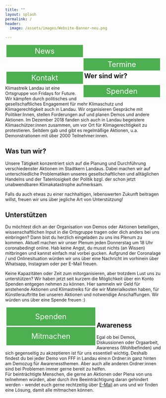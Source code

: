 ```yaml
---
title: ""
layout: splash
permalink: /
header:
  image: /assets/images/Website-Banner-neu.png
  
---
```


<p> </p>

<style>
.button1 {
  border: none;
  color: white;
  padding: 5px 5px;
  text-align: center;
  text-decoration: none;
  display: inline-block;
  font-size: 24px;
  margin: 2px 4px;
  float: left !important;
  cursor: pointer;
  width: 47%;
}

.button1 {background-color: #4CAF50;} /* Green */

</style>  
  
<a class="button1" href="https://fridaysforfuture-landau.de/news"
       target="" style="color: white" >News</a>

<style>
.button2 {
  border: none;
  color: white;
  padding: 5px 5px;
  text-align: center;
  text-decoration: none;
  display: inline-block;
  font-size: 24px;
  margin: 2px 4px;
  float: right !important;
  cursor: pointer;
  width: 47%;
}

.button2 {background-color: #4CAF50;} /* Green */

</style>    
  
<a class="button2" href="https://fridaysforfuture-landau.de/termine"
       target="" style="color: white" >Termine</a> <br>

<style>
.button3 {
  border: none;
  color: white;
  padding: 5px 5px;
  text-align: center;
  text-decoration: none;
  display: inline-block;
  font-size: 24px;
  margin: 2px 4px;
  float: left !important;
  cursor: pointer;
  width: 47%;
}

.button3 {background-color: #4CAF50;} /* Green */
</style> 

<a class="button3" href="https://fridaysforfuture-landau.de/kontakt"
       target="" style="color: white" >Kontakt</a>

<style>
.button4 {
  border: none;
  color: white;
  padding: 5px 5px;
  text-align: center;
  text-decoration: none;
  display: inline-block;
  font-size: 24px;
  margin: 2px 4px;
  float: right !important;
  cursor: pointer;
  width: 47%;
}

.button4 {background-color: #4CAF50;} /* Green */

</style>  
  
<a class="button4" href="https://opencollective.com/klimastreik-landau"
       target="" style="color: white" >Spenden</a> <br>
<p> </p>
<p> </p>
<p> </p>
<p> </p>
<p> </p>
<p> </p>
<p> </p>

<h2>Wer sind wir?</h2>

Klimastreik Landau ist eine Ortsgruppe von Fridays for Future. Wir kämpfen durch politisches und gesellschaftliches Engagement für mehr Klimaschutz und Klimagerechtigkeit auch in Landau. Wir organisieren Gespräche mit Politiker:Innen, stellen Forderungen auf und planen Demos und andere Aktionen.
Im Dezember 2018 fanden sich auch in Landau begeistere Klimaschützer:innen zusammen, um vor Ort für Klimagerechtigkeit zu protestieren. Seitdem gab und gibt es regelmäßige Aktionen, u.a. Demonstrationen mit über 2000 Teilnehmer:innen.

<h2>Was tun wir?</h2>

Unsere Tätigkeit konzentriert sich auf die Planung und Durchführung verschiedenster Aktionen im Stadtkern Landaus. Dabei machen wir auf unterschiedliche Problematiken unseres gesellschaftlichen und alltäglichen Handelns und der Tatenlosigkeit der Politik bzgl. der schon jetzt unabwendbaren Klimakatastrophe aufmerksam.

Falls du auch etwas zu einer nachhaltigen, lebenswerten Zukunft beitragen willst, freuen wir uns über jegliche Art von Unterstützung!

<p> </p>  
  
<h2>Unterstützen</h2>  
Du möchtest dich an der Organisation von Demos oder Aktionen beteiligen, wissenschaftlichen Input in die Ortsgruppe tragen oder dich anders bei uns einbringen? Dann bist du herzlich eingeladen zu uns ins Plenum zu kommen. Aktuell machen wir unser Plenum jeden Donnerstag um 18 Uhr coronabedingt online. Hab keine Angst, du musst nichts (an Wissen) mitbringen und kannst einfach mal vorbei gucken. Aufgrund der Coronalage / und Onlinesituation würden wir uns über eine Nachricht im vorhinein über Whatsapp, Instagram oder per E-Mail freuen.  

<p> </p>

Keine Kapazitäten oder Zeit zum mitorganisieren, aber trotzdem Lust uns zu unterstützen? Wir haben jetzt seit kurzem die Möglichkeit über ein Konto Spenden entgegen nehmen zu können. Hier sammeln wir Geld für anstehende Aktionen und Klimastreiks für die wir Materialkosten haben, für Künstlerauftritte bei unseren Aktionen und notwendige Anschaffungen. Wir würden uns über eine Spende freuen :) <br>  

<p> </p>

<style>
.button5 {
  border: none;
  color: white;
  padding: 15px 25px;
  text-align: center;
  text-decoration: none;
  display: inline-block;
  font-size: 24px;
  margin: 2px 4px;
  float: left !important;
  cursor: pointer;
  width: 47%;
}

.button5 {background-color: #4CAF50;} /* Green */

</style>  
  
<a class="button5" href="https://opencollective.com/klimastreik-landau"
       target="" style="color: white" >Spenden</a>
       

<style>
.button6 {
  border: none;
  color: white;
  padding: 15px 25px;
  text-align: center;
  text-decoration: none;
  display: inline-block;
  font-size: 24px;
  margin: 2px 4px;
  float: left !important;
  cursor: pointer;
  width: 47%;
}

.button6 {background-color: #4CAF50;} /* Green */

</style>  
  
<a class="button6" href="https://fridaysforfuture-landau.de/mitmachen"
       target="" style="color: white" >Mitmachen</a> <br>

<p> </p>  
<p> </p>
<p> </p>
<p> </p>
<p> </p>
<p> </p>
<p> </p>
   
<h2> Awareness </h2>
Egal ob bei Demos, Diskussionen oder Orgaarbeit, Awareness (Wohlbefinden) und sich gegenseitig zu akzeptieren ist für uns essentiell wichtig. Deshalb findest du bei jeder Demo von FFF in Landau eine:n Ordner:in ganz hinten am Demozug für Awarenessthemen. Aber auch alle anderen Ordner:innen sind bei Problemen immer gerne bereit zu helfen. <br>
  Für beinträchtigte Menschen, die gerne an Aktionen oder Plena von uns teilnehmen würden, aber durch ihre Beeinträchtigung daran gehindert werden - wendet euch gerne rechtzeitig über <a href="mailto:klimastreik-landau@gmx.de" target="_blank" >E-Mail</a> an uns und wir finden eine Lösung, damit alle mitmachen können. 
  
  
